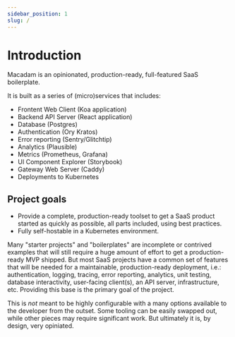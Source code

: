 ```yaml
---
sidebar_position: 1
slug: /
---
```


# Introduction

Macadam is an opinionated, production-ready, full-featured SaaS boilerplate.

It is built as a series of (micro)services that includes:

- Frontent Web Client (Koa application)
- Backend API Server (React application)
- Database (Postgres)
- Authentication (Ory Kratos)
- Error reporting (Sentry/Glitchtip)
- Analytics (Plausible)
- Metrics (Prometheus, Grafana)
- UI Component Explorer (Storybook)
- Gateway Web Server (Caddy)
- Deployments to Kubernetes

## Project goals

- Provide a complete, production-ready toolset to get a SaaS product started as quickly as possible, all parts included, using best practices.
- Fully self-hostable in a Kubernetes environment.

Many "starter projects" and "boilerplates" are incomplete or contrived examples that will still require a huge amount of effort to get a production-ready MVP shipped. But most SaaS projects have a common set of features that will be needed for a maintainable, production-ready deployment, i.e.: authentication, logging, tracing, error reporting, analytics, unit testing, database interactivity, user-facing client(s), an API server, infrastructure, etc. Providing this base is the primary goal of the project.

This is _not_ meant to be highly configurable with a many options available to the developer from the outset. Some tooling can be easily swapped out, while other pieces may require significant work. But ultimately it is, by design, very opiniated.
